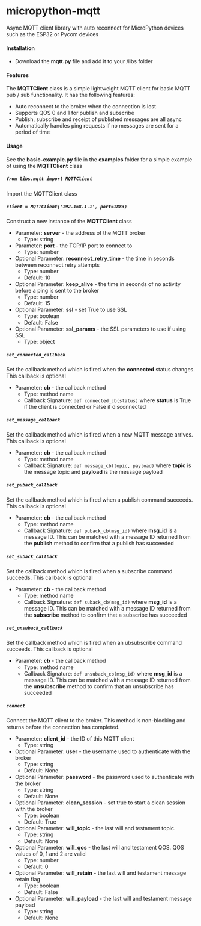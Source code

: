 # micropython-mqtt
Async MQTT client library with auto reconnect for MicroPython devices such as the ESP32 or Pycom devices

#### Installation
- Download the **mqtt.py** file and add it to your /libs folder

#### Features
The **MQTTClient** class is a simple lightweight MQTT client for basic MQTT pub / sub functionality. It has the following features:
- Auto reconnect to the broker when the connection is lost
- Supports QOS 0 and 1 for publish and subscribe
- Publish, subscribe and receipt of published messages are all async
- Automatically handles ping requests if no messages are sent for a period of time

#### Usage
See the **basic-example.py** file in the **examples** folder for a simple example of using the **MQTTClient** class

##### `from libs.mqtt import MQTTClient`
Import the MQTTClient class

##### `client = MQTTClient('192.168.1.1', port=1883)`
Construct a new instance of the **MQTTClient** class
- Parameter: **server** - the address of the MQTT broker
  - Type: string
- Parameter: **port** - the TCP/IP port to connect to
  - Type: number
- Optional Parameter: **reconnect_retry_time** - the time in seconds between reconnect retry attempts
  - Type: number
  - Default: 10
- Optional Parameter: **keep_alive** - the time in seconds of no activity before a ping is sent to the broker
  - Type: number
  - Default: 15
- Optional Parameter: **ssl** - set True to use SSL
  - Type: boolean
  - Default: False
- Optional Parameter: **ssl_params** - the SSL parameters to use if using SSL
  - Type: object

##### `set_connected_callback`
Set the callback method which is fired when the **connected** status changes. This callback is optional
- Parameter: **cb** - the callback method
  - Type: method name
  - Callback Signature: `def connected_cb(status)` where **status** is True if the client is connected or False if disconnected

##### `set_message_callback`
Set the callback method which is fired when a new MQTT message arrives. This callback is optional
- Parameter: **cb** - the callback method
  - Type: method name
  - Callback Signature: `def message_cb(topic, payload)` where **topic** is the message topic and **payload** is the message payload

##### `set_puback_callback`
Set the callback method which is fired when a publish command succeeds. This callback is optional
- Parameter: **cb** - the callback method
  - Type: method name
  - Callback Signature: `def puback_cb(msg_id)` where **msg_id** is a message ID. This can be matched with a message ID returned from the **publish** method to confirm that a publish has succeeded

##### `set_suback_callback`
Set the callback method which is fired when a subscribe command succeeds. This callback is optional
- Parameter: **cb** - the callback method
  - Type: method name
  - Callback Signature: `def suback_cb(msg_id)` where **msg_id** is a message ID. This can be matched with a message ID returned from the **subscribe** method to confirm that a subscribe has succeeded

##### `set_unsuback_callback`
Set the callback method which is fired when an ubsubscribe command succeeds. This callback is optional
- Parameter: **cb** - the callback method
  - Type: method name
  - Callback Signature: `def unsuback_cb(msg_id)` where **msg_id** is a message ID. This can be matched with a message ID returned from the **unsubscribe** method to confirm that an unsubscribe has succeeded

##### `connect`
Connect the MQTT client to the broker. This method is non-blocking and returns before the connection has completed.
- Parameter: **client_id** - the ID of this MQTT client
  - Type: string
- Optional Parameter: **user** - the username used to authenticate with the broker
  - Type: string
  - Default: None
- Optional Parameter: **password** - the password used to authenticate with the broker
  - Type: string
  - Default: None
- Optional Parameter: **clean_session** - set true to start a clean session with the broker
  - Type: boolean
  - Default: True
- Optional Parameter: **will_topic** - the last will and testament topic.
  - Type: string
  - Default: None
- Optional Parameter: **will_qos** - the last will and testament QOS. QOS values of 0, 1 and 2 are valid
  - Type: number 
  - Default: 0
- Optional Parameter: **will_retain** - the last will and testament message retain flag
  - Type: boolean 
  - Default: False
- Optional Parameter: **will_payload** - the last will and testament message payload
  - Type: string 
  - Default: None
